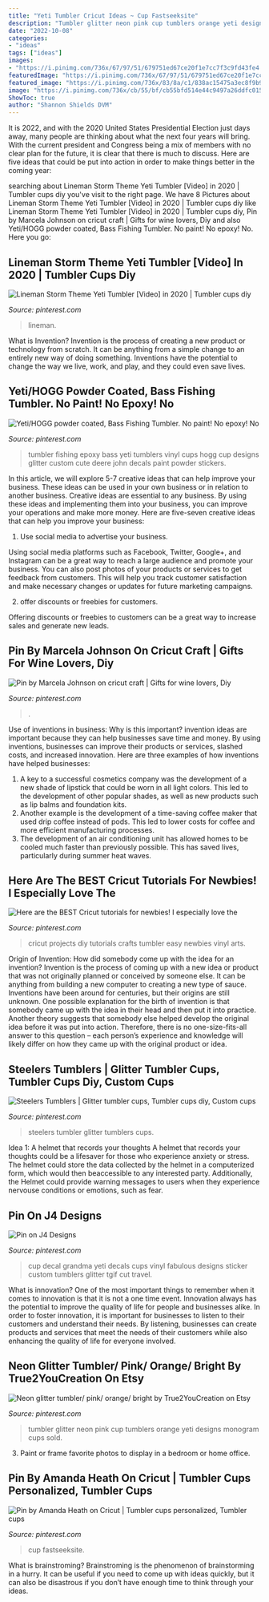 ```yaml
---
title: "Yeti Tumbler Cricut Ideas ~ Cup Fastseeksite"
description: "Tumbler glitter neon pink cup tumblers orange yeti designs monogram cups sold"
date: "2022-10-08"
categories:
- "ideas"
tags: ["ideas"]
images:
- "https://i.pinimg.com/736x/67/97/51/679751ed67ce20f1e7cc7f3c9fd43fe4.jpg"
featuredImage: "https://i.pinimg.com/736x/67/97/51/679751ed67ce20f1e7cc7f3c9fd43fe4.jpg"
featured_image: "https://i.pinimg.com/736x/83/8a/c1/838ac15475a3ec8f9b9e494d091e5f67.jpg"
image: "https://i.pinimg.com/736x/cb/55/bf/cb55bfd514e44c9497a26ddfc01590e8.jpg"
ShowToc: true
author: "Shannon Shields DVM"
---
```



It is 2022, and with the 2020 United States Presidential Election just days away, many people are thinking about what the next four years will bring. With the current president and Congress being a mix of members with no clear plan for the future, it is clear that there is much to discuss. Here are five ideas that could be put into action in order to make things better in the coming year: 

	

		
searching about Lineman Storm Theme Yeti Tumbler [Video] in 2020 | Tumbler cups diy you've visit to the right page. We have 8 Pictures about Lineman Storm Theme Yeti Tumbler [Video] in 2020 | Tumbler cups diy like Lineman Storm Theme Yeti Tumbler [Video] in 2020 | Tumbler cups diy, Pin by Marcela Johnson on cricut craft | Gifts for wine lovers, Diy and also Yeti/HOGG powder coated, Bass Fishing Tumbler. No paint! No epoxy! No. Here you go:
		
    
## Lineman Storm Theme Yeti Tumbler [Video] In 2020 | Tumbler Cups Diy

<img loading=lazy src="https://i.pinimg.com/736x/67/97/51/679751ed67ce20f1e7cc7f3c9fd43fe4.jpg" onerror="this.onerror=null;this.src='https://tse4.mm.bing.net/th?id=OIP.xUS4B4Y1Kbw1NHjHmtDbLQHaNK&amp;pid=15.1';" alt="Lineman Storm Theme Yeti Tumbler [Video] in 2020 | Tumbler cups diy">

_Source: pinterest.com_

>lineman. 

	

What is Invention?
Invention is the process of creating a new product or technology from scratch. It can be anything from a simple change to an entirely new way of doing something. Inventions have the potential to change the way we live, work, and play, and they could even save lives.

    
## Yeti/HOGG Powder Coated, Bass Fishing Tumbler. No Paint! No Epoxy! No

<img loading=lazy src="https://i.pinimg.com/736x/e1/9d/1c/e19d1c34173b3336912b21267666cdd8.jpg" onerror="this.onerror=null;this.src='https://tse3.mm.bing.net/th?id=OIP.NKU5hcVHeI5PzvTEiGE2QgHaNK&amp;pid=15.1';" alt="Yeti/HOGG powder coated, Bass Fishing Tumbler. No paint! No epoxy! No">

_Source: pinterest.com_

>tumbler fishing epoxy bass yeti tumblers vinyl cups hogg cup designs glitter custom cute deere john decals paint powder stickers. 

	

In this article, we will explore 5-7 creative ideas that can help improve your business. These ideas can be used in your own business or in relation to another business.
Creative ideas are essential to any business. By using these ideas and implementing them into your business, you can improve your operations and make more money. Here are five-seven creative ideas that can help you improve your business:
1. Use social media to advertise your business.

Using social media platforms such as Facebook, Twitter, Google+, and Instagram can be a great way to reach a large audience and promote your business. You can also post photos of your products or services to get feedback from customers. This will help you track customer satisfaction and make necessary changes or updates for future marketing campaigns.

2. offer discounts or freebies for customers.

Offering discounts or freebies to customers can be a great way to increase sales and generate new leads.

    
## Pin By Marcela Johnson On Cricut Craft | Gifts For Wine Lovers, Diy

<img loading=lazy src="https://i.pinimg.com/originals/0a/66/c5/0a66c532dc0fecc3e8cb61436a0f1b44.jpg" onerror="this.onerror=null;this.src='https://tse3.mm.bing.net/th?id=OIP.CMEp0CZm-bTAPOLSXBmSmAHaOt&amp;pid=15.1';" alt="Pin by Marcela Johnson on cricut craft | Gifts for wine lovers, Diy">

_Source: pinterest.com_

>. 

	

Use of inventions in business: Why is this important?
invention ideas are important because they can help businesses save time and money. By using inventions, businesses can improve their products or services, slashed costs, and increased innovation. Here are three examples of how inventions have helped businesses: 
1. A key to a successful cosmetics company was the development of a new shade of lipstick that could be worn in all light colors. This led to the development of other popular shades, as well as new products such as lip balms and foundation kits. 
2. Another example is the development of a time-saving coffee maker that used drip coffee instead of pods. This led to lower costs for coffee and more efficient manufacturing processes.
3. The development of an air conditioning unit has allowed homes to be cooled much faster than previously possible. This has saved lives, particularly during summer heat waves.

    
## Here Are The BEST Cricut Tutorials For Newbies! I Especially Love The

<img loading=lazy src="https://i.pinimg.com/736x/a2/29/6d/a2296d7177fa65dd3040476a5202bec0.jpg" onerror="this.onerror=null;this.src='https://tse3.mm.bing.net/th?id=OIP.g2PW_bZIzH4tL9ae5mV6qwHaRj&amp;pid=15.1';" alt="Here are the BEST Cricut tutorials for newbies! I especially love the">

_Source: pinterest.com_

>cricut projects diy tutorials crafts tumbler easy newbies vinyl arts. 

	

Origin of Invention: How did somebody come up with the idea for an invention?
Invention is the process of coming up with a new idea or product that was not originally planned or conceived by someone else. It can be anything from building a new computer to creating a new type of sauce. Inventions have been around for centuries, but their origins are still unknown. One possible explanation for the birth of invention is that somebody came up with the idea in their head and then put it into practice. Another theory suggests that somebody else helped develop the original idea before it was put into action. Therefore, there is no one-size-fits-all answer to this question – each person’s experience and knowledge will likely differ on how they came up with the original product or idea.

    
## Steelers Tumblers | Glitter Tumbler Cups, Tumbler Cups Diy, Custom Cups

<img loading=lazy src="https://i.pinimg.com/736x/65/16/1f/65161f4eb1fadfd525f04d3b36d4115b.jpg" onerror="this.onerror=null;this.src='https://tse3.mm.bing.net/th?id=OIP.pmn7SBOVX4Ii_MXGJhCU6gHaJ3&amp;pid=15.1';" alt="Steelers Tumblers | Glitter tumbler cups, Tumbler cups diy, Custom cups">

_Source: pinterest.com_

>steelers tumbler glitter tumblers cups. 

	

Idea 1: A helmet that records your thoughts
A helmet that records your thoughts could be a lifesaver for those who experience anxiety or stress. The helmet could store the data collected by the helmet in a computerized form, which would then beaccessible to any interested party. Additionally, the Helmet could provide warning messages to users when they experience nervouse conditions or emotions, such as fear.

    
## Pin On J4 Designs

<img loading=lazy src="https://i.pinimg.com/736x/be/03/3c/be033c2e330a269ab6ee75d5f0ec2096--yeti-cup-decal-yeti-decals.jpg" onerror="this.onerror=null;this.src='https://tse4.mm.bing.net/th?id=OIP.gzo8In_fAKOJAyPFTf5Y1wHaNK&amp;pid=15.1';" alt="Pin on J4 Designs">

_Source: pinterest.com_

>cup decal grandma yeti decals cups vinyl fabulous designs sticker custom tumblers glitter tgif cut travel. 

	

What is innovation?
One of the most important things to remember when it comes to innovation is that it is not a one time event. Innovation always has the potential to improve the quality of life for people and businesses alike. In order to foster innovation, it is important for businesses to listen to their customers and understand their needs. By listening, businesses can create products and services that meet the needs of their customers while also enhancing the quality of life for everyone involved.

    
## Neon Glitter Tumbler/ Pink/ Orange/ Bright By True2YouCreation On Etsy

<img loading=lazy src="https://i.pinimg.com/736x/83/8a/c1/838ac15475a3ec8f9b9e494d091e5f67.jpg" onerror="this.onerror=null;this.src='https://tse1.mm.bing.net/th?id=OIP.C6v6USOfYw55a91UcgsWYwHaJ3&amp;pid=15.1';" alt="Neon glitter tumbler/ pink/ orange/ bright by True2YouCreation on Etsy">

_Source: pinterest.com_

>tumbler glitter neon pink cup tumblers orange yeti designs monogram cups sold. 

	

3. Paint or frame favorite photos to display in a bedroom or home office.

    
## Pin By Amanda Heath On Cricut | Tumbler Cups Personalized, Tumbler Cups

<img loading=lazy src="https://i.pinimg.com/736x/cb/55/bf/cb55bfd514e44c9497a26ddfc01590e8.jpg" onerror="this.onerror=null;this.src='https://tse4.mm.bing.net/th?id=OIP.XeB4RDBIysf5Pqbe3sXBUgHaKA&amp;pid=15.1';" alt="Pin by Amanda Heath on Cricut | Tumbler cups personalized, Tumbler cups">

_Source: pinterest.com_

>cup fastseeksite. 

	

What is brainstroming? Brainstroming is the phenomenon of brainstorming in a hurry. It can be useful if you need to come up with ideas quickly, but it can also be disastrous if you don’t have enough time to think through your ideas.

